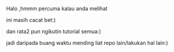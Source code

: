 Halo ,hmmm percuma kalau anda melihat

  ini masih cacat bet:)

  dan rata2 pun ngikutin tutorial semua:)

  jadi daripada buang waktu mending liat repo lain/lakukan hal lain:)
